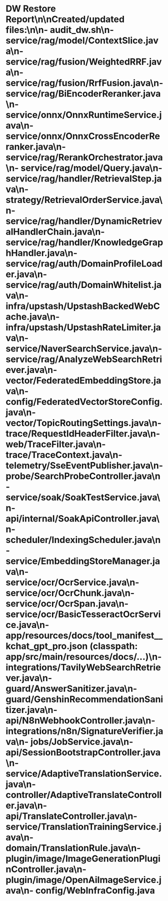 # DW Restore Report\n\nCreated/updated files:\n\n- audit_dw.sh\n- service/rag/model/ContextSlice.java\n- service/rag/fusion/WeightedRRF.java\n- service/rag/fusion/RrfFusion.java\n- service/rag/BiEncoderReranker.java\n- service/onnx/OnnxRuntimeService.java\n- service/onnx/OnnxCrossEncoderReranker.java\n- service/rag/RerankOrchestrator.java\n- service/rag/model/Query.java\n- service/rag/handler/RetrievalStep.java\n- strategy/RetrievalOrderService.java\n- service/rag/handler/DynamicRetrievalHandlerChain.java\n- service/rag/handler/KnowledgeGraphHandler.java\n- service/rag/auth/DomainProfileLoader.java\n- service/rag/auth/DomainWhitelist.java\n- infra/upstash/UpstashBackedWebCache.java\n- infra/upstash/UpstashRateLimiter.java\n- service/NaverSearchService.java\n- service/rag/AnalyzeWebSearchRetriever.java\n- vector/FederatedEmbeddingStore.java\n- config/FederatedVectorStoreConfig.java\n- vector/TopicRoutingSettings.java\n- trace/RequestIdHeaderFilter.java\n- web/TraceFilter.java\n- trace/TraceContext.java\n- telemetry/SseEventPublisher.java\n- probe/SearchProbeController.java\n- service/soak/SoakTestService.java\n- api/internal/SoakApiController.java\n- scheduler/IndexingScheduler.java\n- service/EmbeddingStoreManager.java\n- service/ocr/OcrService.java\n- service/ocr/OcrChunk.java\n- service/ocr/OcrSpan.java\n- service/ocr/BasicTesseractOcrService.java\n- app/resources/docs/tool_manifest__kchat_gpt_pro.json (classpath: app/src/main/resources/docs/...)\n- integrations/TavilyWebSearchRetriever.java\n- guard/AnswerSanitizer.java\n- guard/GenshinRecommendationSanitizer.java\n- api/N8nWebhookController.java\n- integrations/n8n/SignatureVerifier.java\n- jobs/JobService.java\n- api/SessionBootstrapController.java\n- service/AdaptiveTranslationService.java\n- controller/AdaptiveTranslateController.java\n- api/TranslateController.java\n- service/TranslationTrainingService.java\n- domain/TranslationRule.java\n- plugin/image/ImageGenerationPluginController.java\n- plugin/image/OpenAiImageService.java\n- config/WebInfraConfig.java
